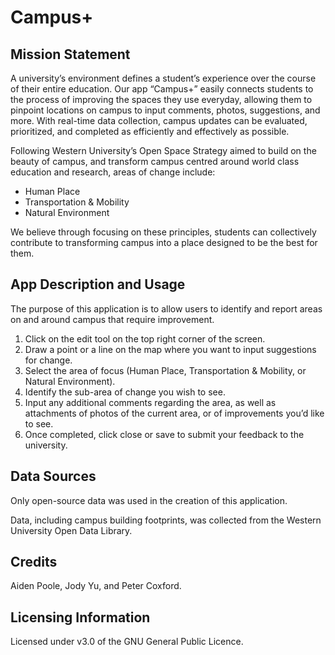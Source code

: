 # Campus+

## Mission Statement

A university’s environment defines a student’s experience over the course of their entire education. Our app “Campus+” easily connects students to the process of improving the spaces they use everyday, allowing them to pinpoint locations on campus to input comments, photos, suggestions, and more. With real-time data collection, campus updates can be evaluated, prioritized, and completed as efficiently and effectively as possible. 

Following Western University’s Open Space Strategy aimed to build on the beauty of campus, and transform campus centred around world class education and research, areas of change include:

* Human Place
* Transportation & Mobility
* Natural Environment

We believe through focusing on these principles, students can collectively contribute to transforming campus into a place designed to be the best for them.

## App Description and Usage

The purpose of this application is to allow users to identify and report areas on and around campus that require improvement.

1. Click on the edit tool on the top right corner of the screen.
2. Draw a point or a line on the map where you want to input suggestions for change.
3. Select the area of focus (Human Place, Transportation & Mobility, or Natural Environment).
4. Identify the sub-area of change you wish to see.
5. Input any additional comments regarding the area, as well as attachments of photos of the current area, or of improvements you’d like to see.
6. Once completed, click close or save to submit your feedback to the university.

## Data Sources

Only open-source data was used in the creation of this application.

Data, including campus building footprints, was collected from the Western University Open Data Library.

## Credits

Aiden Poole, Jody Yu, and Peter Coxford.

## Licensing Information

Licensed under v3.0 of the GNU General Public Licence.
